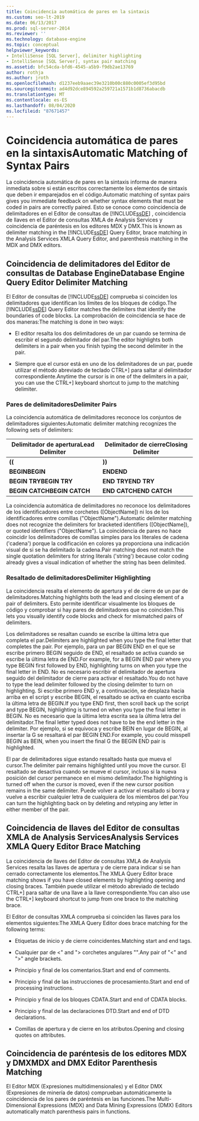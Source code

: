 ```yaml
---
title: Coincidencia automática de pares en la sintaxis
ms.custom: seo-lt-2019
ms.date: 06/13/2017
ms.prod: sql-server-2014
ms.reviewer: ''
ms.technology: database-engine
ms.topic: conceptual
helpviewer_keywords:
- IntelliSense [SQL Server], delimiter highlighting
- IntelliSense [SQL Server], syntax pair matching
ms.assetid: bfc54cda-bfd6-4545-a5b9-f9db2ae13769
author: rothja
ms.author: jroth
ms.openlocfilehash: d1237eeb9aaec39e3210b00c880c0005ef3d95bd
ms.sourcegitcommit: ad4d92dce894592a259721a1571b1d8736abacdb
ms.translationtype: MT
ms.contentlocale: es-ES
ms.lasthandoff: 08/04/2020
ms.locfileid: "87671457"
---
```

# <a name="automatic-matching-of-syntax-pairs"></a><span data-ttu-id="492a9-102">Coincidencia automática de pares en la sintaxis</span><span class="sxs-lookup"><span data-stu-id="492a9-102">Automatic Matching of Syntax Pairs</span></span>
  <span data-ttu-id="492a9-103">La coincidencia automática de pares en la sintaxis informa de manera inmediata sobre si están escritos correctamente los elementos de sintaxis que deben ir emparejados en el código.</span><span class="sxs-lookup"><span data-stu-id="492a9-103">Automatic matching of syntax pairs gives you immediate feedback on whether syntax elements that must be coded in pairs are correctly paired.</span></span> <span data-ttu-id="492a9-104">Esto se conoce como coincidencia de delimitadores en el Editor de consultas de [!INCLUDE[ssDE](../../includes/ssde-md.md)] , coincidencia de llaves en el Editor de consultas XMLA de Analysis Services y coincidencia de paréntesis en los editores MDX y DMX.</span><span class="sxs-lookup"><span data-stu-id="492a9-104">This is known as delimiter matching in the [!INCLUDE[ssDE](../../includes/ssde-md.md)] Query Editor, brace matching in the Analysis Services XMLA Query Editor, and parenthesis matching in the MDX and DMX editors.</span></span>  
  
## <a name="database-engine-query-editor-delimiter-matching"></a><span data-ttu-id="492a9-105">Coincidencia de delimitadores del Editor de consultas de Database Engine</span><span class="sxs-lookup"><span data-stu-id="492a9-105">Database Engine Query Editor Delimiter Matching</span></span>  
 <span data-ttu-id="492a9-106">El Editor de consultas de [!INCLUDE[ssDE](../../includes/ssde-md.md)] comprueba si coinciden los delimitadores que identifican los límites de los bloques de código.</span><span class="sxs-lookup"><span data-stu-id="492a9-106">The [!INCLUDE[ssDE](../../includes/ssde-md.md)] Query Editor matches the delimiters that identify the boundaries of code blocks.</span></span> <span data-ttu-id="492a9-107">La comprobación de coincidencia se hace de dos maneras:</span><span class="sxs-lookup"><span data-stu-id="492a9-107">The matching is done in two ways:</span></span>  
  
-   <span data-ttu-id="492a9-108">El editor resalta los dos delimitadores de un par cuando se termina de escribir el segundo delimitador del par.</span><span class="sxs-lookup"><span data-stu-id="492a9-108">The editor highlights both delimiters in a pair when you finish typing the second delimiter in the pair.</span></span>  
  
-   <span data-ttu-id="492a9-109">Siempre que el cursor está en uno de los delimitadores de un par, puede utilizar el método abreviado de teclado CTRL+] para saltar al delimitador correspondiente.</span><span class="sxs-lookup"><span data-stu-id="492a9-109">Anytime the cursor is in one of the delimiters in a pair, you can use the CTRL+] keyboard shortcut to jump to the matching delimiter.</span></span>  
  
### <a name="delimiter-pairs"></a><span data-ttu-id="492a9-110">Pares de delimitadores</span><span class="sxs-lookup"><span data-stu-id="492a9-110">Delimiter Pairs</span></span>  
 <span data-ttu-id="492a9-111">La coincidencia automática de delimitadores reconoce los conjuntos de delimitadores siguientes:</span><span class="sxs-lookup"><span data-stu-id="492a9-111">Automatic delimiter matching recognizes the following sets of delimiters:</span></span>  
  
|<span data-ttu-id="492a9-112">Delimitador de apertura</span><span class="sxs-lookup"><span data-stu-id="492a9-112">Lead Delimiter</span></span>|<span data-ttu-id="492a9-113">Delimitador de cierre</span><span class="sxs-lookup"><span data-stu-id="492a9-113">Closing Delimiter</span></span>|  
|--------------------|-----------------------|  
|<span data-ttu-id="492a9-114">**(**</span><span class="sxs-lookup"><span data-stu-id="492a9-114">**(**</span></span>|<span data-ttu-id="492a9-115">**)**</span><span class="sxs-lookup"><span data-stu-id="492a9-115">**)**</span></span>|  
|<span data-ttu-id="492a9-116">**BEGIN**</span><span class="sxs-lookup"><span data-stu-id="492a9-116">**BEGIN**</span></span>|<span data-ttu-id="492a9-117">**END**</span><span class="sxs-lookup"><span data-stu-id="492a9-117">**END**</span></span>|  
|<span data-ttu-id="492a9-118">**BEGIN TRY**</span><span class="sxs-lookup"><span data-stu-id="492a9-118">**BEGIN TRY**</span></span>|<span data-ttu-id="492a9-119">**END TRY**</span><span class="sxs-lookup"><span data-stu-id="492a9-119">**END TRY**</span></span>|  
|<span data-ttu-id="492a9-120">**BEGIN CATCH**</span><span class="sxs-lookup"><span data-stu-id="492a9-120">**BEGIN CATCH**</span></span>|<span data-ttu-id="492a9-121">**END CATCH**</span><span class="sxs-lookup"><span data-stu-id="492a9-121">**END CATCH**</span></span>|  
  
 <span data-ttu-id="492a9-122">La coincidencia automática de delimitadores no reconoce los delimitadores de los identificadores entre corchetes ([ObjectName]) ni los de los identificadores entre comillas ("ObjectName").</span><span class="sxs-lookup"><span data-stu-id="492a9-122">Automatic delimiter matching does not recognize the delimiters for bracketed identifiers ([ObjectName]), or quoted identifiers ("ObjectName").</span></span> <span data-ttu-id="492a9-123">La coincidencia de pares no hace coincidir los delimitadores de comillas simples para los literales de cadena ('cadena') porque la codificación en colores ya proporciona una indicación visual de si se ha delimitado la cadena.</span><span class="sxs-lookup"><span data-stu-id="492a9-123">Pair matching does not match the single quotation delimiters for string literals ('string') because color coding already gives a visual indication of whether the string has been delimited.</span></span>  
  
### <a name="delimiter-highlighting"></a><span data-ttu-id="492a9-124">Resaltado de delimitadores</span><span class="sxs-lookup"><span data-stu-id="492a9-124">Delimiter Highlighting</span></span>  
 <span data-ttu-id="492a9-125">La coincidencia resalta el elemento de apertura y el de cierre de un par de delimitadores.</span><span class="sxs-lookup"><span data-stu-id="492a9-125">Matching highlights both the lead and closing element of a pair of delimiters.</span></span> <span data-ttu-id="492a9-126">Esto permite identificar visualmente los bloques de código y comprobar si hay pares de delimitadores que no coinciden.</span><span class="sxs-lookup"><span data-stu-id="492a9-126">This lets you visually identify code blocks and check for mismatched pairs of delimiters.</span></span>  
  
 <span data-ttu-id="492a9-127">Los delimitadores se resaltan cuando se escribe la última letra que completa el par.</span><span class="sxs-lookup"><span data-stu-id="492a9-127">Delimiters are highlighted when you type the final letter that completes the pair.</span></span> <span data-ttu-id="492a9-128">Por ejemplo, para un par BEGIN END en el que se escribe primero BEGIN seguido de END, el resaltado se activa cuando se escribe la última letra de END.</span><span class="sxs-lookup"><span data-stu-id="492a9-128">For example, for a BEGIN END pair where you type BEGIN first followed by END, highlighting turns on when you type the final letter in END.</span></span> <span data-ttu-id="492a9-129">No es necesario escribir el delimitador de apertura seguido del delimitador de cierre para activar el resaltado.</span><span class="sxs-lookup"><span data-stu-id="492a9-129">You do not have to type the lead delimiter followed by the closing delimiter to turn on highlighting.</span></span> <span data-ttu-id="492a9-130">Si escribe primero END y, a continuación, se desplaza hacia arriba en el script y escribe BEGIN, el resaltado se activa en cuanto escriba la última letra de BEGIN.</span><span class="sxs-lookup"><span data-stu-id="492a9-130">If you type END first, then scroll back up the script and type BEGIN, highlighting is turned on when you type the final letter in BEGIN.</span></span> <span data-ttu-id="492a9-131">No es necesario que la última letra escrita sea la última letra del delimitador.</span><span class="sxs-lookup"><span data-stu-id="492a9-131">The final letter typed does not have to be the end letter in the delimiter.</span></span> <span data-ttu-id="492a9-132">Por ejemplo, si se equivoca y escribe BEIN en lugar de BEGIN, al insertar la G se resaltará el par BEGIN END.</span><span class="sxs-lookup"><span data-stu-id="492a9-132">For example, you could misspell BEGIN as BEIN, when you insert the final G the BEGIN END pair is highlighted.</span></span>  
  
 <span data-ttu-id="492a9-133">El par de delimitadores sigue estando resaltado hasta que mueva el cursor.</span><span class="sxs-lookup"><span data-stu-id="492a9-133">The delimiter pair remains highlighted until you move the cursor.</span></span> <span data-ttu-id="492a9-134">El resaltado se desactiva cuando se mueve el cursor, incluso si la nueva posición del cursor permanece en el mismo delimitador.</span><span class="sxs-lookup"><span data-stu-id="492a9-134">The highlighting is turned off when the cursor is moved, even if the new cursor position remains in the same delimiter.</span></span> <span data-ttu-id="492a9-135">Puede volver a activar el resaltado si borra y vuelve a escribir cualquier letra de cualquiera de los miembros del par.</span><span class="sxs-lookup"><span data-stu-id="492a9-135">You can turn the highlighting back on by deleting and retyping any letter in either member of the pair.</span></span>  
  
## <a name="analysis-services-xmla-query-editor-brace-matching"></a><span data-ttu-id="492a9-136">Coincidencia de llaves del Editor de consultas XMLA de Analysis Services</span><span class="sxs-lookup"><span data-stu-id="492a9-136">Analysis Services XMLA Query Editor Brace Matching</span></span>  
 <span data-ttu-id="492a9-137">La coincidencia de llaves del Editor de consultas XMLA de Analysis Services resalta las llaves de apertura y de cierre para indicar si se han cerrado correctamente los elementos.</span><span class="sxs-lookup"><span data-stu-id="492a9-137">The XMLA Query Editor brace matching shows if you have closed elements by highlighting opening and closing braces.</span></span> <span data-ttu-id="492a9-138">También puede utilizar el método abreviado de teclado CTRL+] para saltar de una llave a la llave correspondiente.</span><span class="sxs-lookup"><span data-stu-id="492a9-138">You can also use the CTRL+] keyboard shortcut to jump from one brace to the matching brace.</span></span>  
  
 <span data-ttu-id="492a9-139">El Editor de consultas XMLA comprueba si coinciden las llaves para los elementos siguientes:</span><span class="sxs-lookup"><span data-stu-id="492a9-139">The XMLA Query Editor does brace matching for the following terms:</span></span>  
  
-   <span data-ttu-id="492a9-140">Etiquetas de inicio y de cierre coincidentes.</span><span class="sxs-lookup"><span data-stu-id="492a9-140">Matching start and end tags.</span></span>  
  
-   <span data-ttu-id="492a9-141">Cualquier par de \<" and "> corchetes angulares "".</span><span class="sxs-lookup"><span data-stu-id="492a9-141">Any pair of "\<" and ">" angle brackets.</span></span>  
  
-   <span data-ttu-id="492a9-142">Principio y final de los comentarios.</span><span class="sxs-lookup"><span data-stu-id="492a9-142">Start and end of comments.</span></span>  
  
-   <span data-ttu-id="492a9-143">Principio y final de las instrucciones de procesamiento.</span><span class="sxs-lookup"><span data-stu-id="492a9-143">Start and end of processing instructions.</span></span>  
  
-   <span data-ttu-id="492a9-144">Principio y final de los bloques CDATA.</span><span class="sxs-lookup"><span data-stu-id="492a9-144">Start and end of CDATA blocks.</span></span>  
  
-   <span data-ttu-id="492a9-145">Principio y final de las declaraciones DTD.</span><span class="sxs-lookup"><span data-stu-id="492a9-145">Start and end of DTD declarations.</span></span>  
  
-   <span data-ttu-id="492a9-146">Comillas de apertura y de cierre en los atributos.</span><span class="sxs-lookup"><span data-stu-id="492a9-146">Opening and closing quotes on attributes.</span></span>  
  
## <a name="mdx-and-dmx-editor-parenthesis-matching"></a><span data-ttu-id="492a9-147">Coincidencia de paréntesis de los editores MDX y DMX</span><span class="sxs-lookup"><span data-stu-id="492a9-147">MDX and DMX Editor Parenthesis Matching</span></span>  
 <span data-ttu-id="492a9-148">El Editor MDX (Expresiones multidimensionales) y el Editor DMX (Expresiones de minería de datos) comprueban automáticamente la coincidencia de los pares de paréntesis en las funciones.</span><span class="sxs-lookup"><span data-stu-id="492a9-148">The Multi-Dimensional Expressions (MDX) and Data Mining Expressions (DMX) Editors automatically match parenthesis pairs in functions.</span></span>  
  
  
